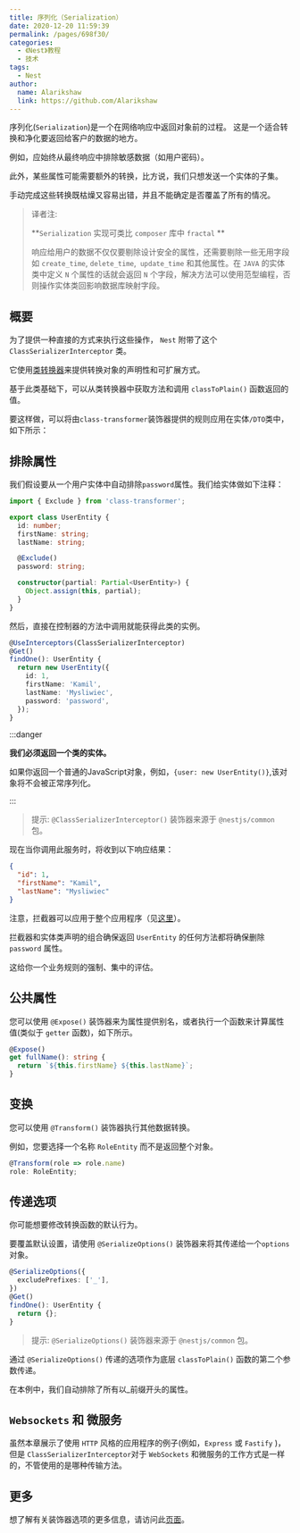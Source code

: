 ```yaml
---
title: 序列化（Serialization）
date: 2020-12-20 11:59:39
permalink: /pages/698f30/
categories:
  - 《Nest》教程
  - 技术
tags: 
  - Nest
author: 
  name: Alarikshaw
  link: https://github.com/Alarikshaw
---
```


序列化(`Serialization`)是一个在网络响应中返回对象前的过程。 这是一个适合转换和净化要返回给客户的数据的地方。

例如，应始终从最终响应中排除敏感数据（如用户密码）。

此外，某些属性可能需要额外的转换，比方说，我们只想发送一个实体的子集。

手动完成这些转换既枯燥又容易出错，并且不能确定是否覆盖了所有的情况。

> 译者注:
>
> **`Serialization` 实现可类比 `composer` 库中 `fractal` **
>
> 响应给用户的数据不仅仅要剔除设计安全的属性，还需要剔除一些无用字段如 `create_time`, `delete_time`,` update_time` 和其他属性。在 `JAVA` 的实体类中定义 `N` 个属性的话就会返回 `N` 个字段，解决方法可以使用范型编程，否则操作实体类回影响数据库映射字段。

## 概要

为了提供一种直接的方式来执行这些操作， `Nest` 附带了这个 `ClassSerializerInterceptor` 类。

它使用[类转换器](https://github.com/typestack/class-transformer)来提供转换对象的声明性和可扩展方式。

基于此类基础下，可以从类转换器中获取方法和调用 `classToPlain()` 函数返回的值。

要这样做，可以将由`class-transformer`装饰器提供的规则应用在实体`/DTO`类中，如下所示：

## 排除属性

我们假设要从一个用户实体中自动排除`password`属性。我们给实体做如下注释：

```typescript
import { Exclude } from 'class-transformer';

export class UserEntity {
  id: number;
  firstName: string;
  lastName: string;

  @Exclude()
  password: string;

  constructor(partial: Partial<UserEntity>) {
    Object.assign(this, partial);
  }
}
```

然后，直接在控制器的方法中调用就能获得此类的实例。

```typescript
@UseInterceptors(ClassSerializerInterceptor)
@Get()
findOne(): UserEntity {
  return new UserEntity({
    id: 1,
    firstName: 'Kamil',
    lastName: 'Mysliwiec',
    password: 'password',
  });
}
```

:::danger

**我们必须返回一个类的实体。**

如果你返回一个普通的JavaScript对象，例如，`{user: new UserEntity()}`,该对象将不会被正常序列化。

:::

> 提示: `@ClassSerializerInterceptor()` 装饰器来源于 `@nestjs/common` 包。

现在当你调用此服务时，将收到以下响应结果：

```json
{
  "id": 1,
  "firstName": "Kamil",
  "lastName": "Mysliwiec"
}
```

注意，拦截器可以应用于整个应用程序（见[这里](https://docs.nestjs.com/interceptors#binding-interceptors)）。

拦截器和实体类声明的组合确保返回 `UserEntity` 的任何方法都将确保删除 `password` 属性。

这给你一个业务规则的强制、集中的评估。

## 公共属性

您可以使用 `@Expose()` 装饰器来为属性提供别名，或者执行一个函数来计算属性值(类似于 `getter` 函数)，如下所示。

```typescript
@Expose()
get fullName(): string {
  return `${this.firstName} ${this.lastName}`;
}
```

## 变换

您可以使用 `@Transform()` 装饰器执行其他数据转换。

例如，您要选择一个名称 `RoleEntity` 而不是返回整个对象。

```typescript
@Transform(role => role.name)
role: RoleEntity;
```

## 传递选项

你可能想要修改转换函数的默认行为。

要覆盖默认设置，请使用 `@SerializeOptions()` 装饰器来将其传递给一个`options`对象。

```typescript
@SerializeOptions({
  excludePrefixes: ['_'],
})
@Get()
findOne(): UserEntity {
  return {};
}
```

> 提示: `@SerializeOptions()` 装饰器来源于 `@nestjs/common` 包。

通过 `@SerializeOptions()` 传递的选项作为底层 `classToPlain()` 函数的第二个参数传递。

在本例中，我们自动排除了所有以_前缀开头的属性。

## `Websockets` 和 微服务

虽然本章展示了使用 `HTTP` 风格的应用程序的例子(例如，`Express` 或 `Fastify` )，但是 `ClassSerializerInterceptor`对于 `WebSockets` 和微服务的工作方式是一样的，不管使用的是哪种传输方法。

## 更多

想了解有关装饰器选项的更多信息，请访问此[页面](https://github.com/typestack/class-transformer)。